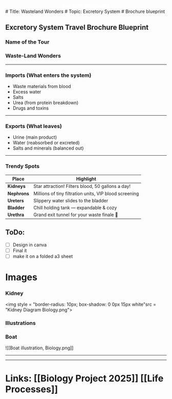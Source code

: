<div style = "text-align: center;"><span style="text-align: center; text-shadow: 0 0 7px white, 0 0 2px white; font-size: 50; font-weight: 1000; padding: 3px; padding-right: 10px; padding-left: 10px; border-radius: 7px; color: white;">BIOLOGY: BROCHURE</span></div>
# Title: Wasteland Wonders
# Topic:  Excretory System
# Brochure blueprint

## **Excretory System Travel Brochure Blueprint**

### **Name of the Tour**
### Waste-Land Wonders
---
### **Imports (What enters the system)**

- Waste materials from blood
- Excess water
- Salts
- Urea (from protein breakdown)
- Drugs and toxins

---

### **Exports (What leaves)**

- Urine (main product)
- Water (reabsorbed or excreted)
- Salts and minerals (balanced out)

---

### **Trendy Spots**

| Place        | Highlight                                              |
| ------------ | ------------------------------------------------------ |
| **Kidneys**  | Star attraction! Filters blood, 50 gallons a day!      |
| **Nephrons** | Millions of tiny filtration units, VIP blood screening |
| **Ureters**  | Slippery water slides to the bladder                   |
| **Bladder**  | Chill holding tank — expandable & cozy                 |
| **Urethra**  | Grand exit tunnel for your waste finale 🚽             |

## ToDo:

- [ ] Design in canva
- [ ] Final it
- [ ] make it on a folded a3 sheet
# Images

### Kidney
<img style = "border-radius: 10px; box-shadow: 0 0px 15px white"src = "Kidney Diagram Biology.png">

### Illustrations
### Boat
![[Boat illustration, Biology.png]]



---



---
# Links: [[Biology Project 2025]] [[Life Processes]]
